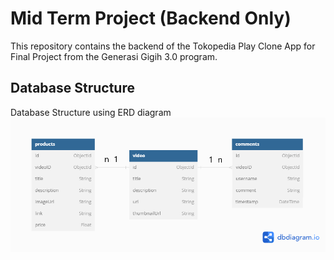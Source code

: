 # Mid Term Project (Backend Only)

This repository contains the backend of the Tokopedia Play Clone App for Final Project from the Generasi Gigih 3.0 program.

## Database Structure

Database Structure using ERD diagram
![alt text](https://github.com/ddiox/gigih-final-projct-be/blob/master/docs/erd.png?raw=true)
